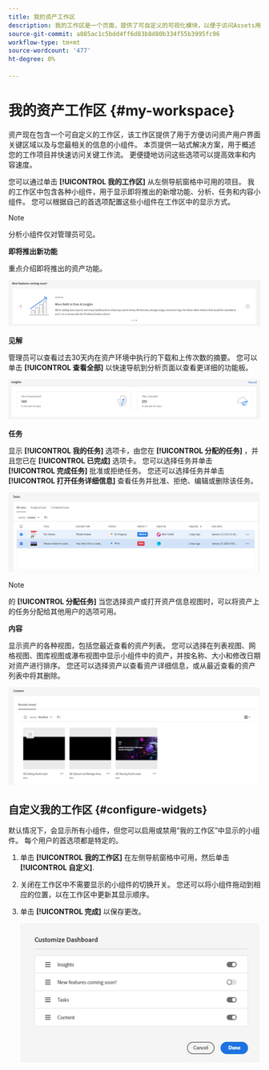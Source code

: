 ```yaml
---
title: 我的资产工作区
description: 我的工作区是一个页面，提供了可自定义的可视化模块，以便于访问Assets用户界面的关键区域以及与用户最相关的信息。
source-git-commit: a085ac1c5bdd4ff6d83b8d80b334f55b3995fc96
workflow-type: tm+mt
source-wordcount: '477'
ht-degree: 0%

---
```


# 我的资产工作区 {#my-workspace}

资产现在包含一个可自定义的工作区，该工作区提供了用于方便访问资产用户界面关键区域以及与您最相关的信息的小组件。 本页提供一站式解决方案，用于概述您的工作项目并快速访问关键工作流。 更便捷地访问这些选项可以提高效率和内容速度。

您可以通过单击 **[!UICONTROL 我的工作区]** 从左侧导航窗格中可用的项目。 我的工作区中包含各种小组件，用于显示即将推出的新增功能、分析、任务和内容小组件。 您可以根据自己的首选项配置这些小组件在工作区中的显示方式。

>[!NOTE]
>
>分析小组件仅对管理员可见。

**即将推出新功能**

重点介绍即将推出的资产功能。

![工作区即将推出的新增功能](assets/new-features.png)

**见解**

管理员可以查看过去30天内在资产环境中执行的下载和上传次数的摘要。 您可以单击 **[!UICONTROL 查看全部]** 以快速导航到分析页面以查看更详细的功能板。

![工作区中的分析](assets/insights.png)

**任务**

显示 **[!UICONTROL 我的任务]** 选项卡，由您在 **[!UICONTROL 分配的任务]** ，并且您已在 **[!UICONTROL 已完成]** 选项卡。 您可以选择任务并单击 **[!UICONTROL 完成任务]** 批准或拒绝任务。 您还可以选择任务并单击 **[!UICONTROL 打开任务详细信息]** 查看任务并批准、拒绝、编辑或删除该任务。

![工作区中的任务](assets/tasks-workspace.png)

>[!NOTE]
>
> 的 **[!UICONTROL 分配任务]** 当您选择资产或打开资产信息视图时，可以将资产上的任务分配给其他用户的选项可用。

**内容**

显示资产的各种视图，包括您最近查看的资产列表。 您可以选择在列表视图、网格视图、图库视图或瀑布视图中显示小组件中的资产，并按名称、大小和修改日期对资产进行排序。 您还可以选择资产以查看资产详细信息，或从最近查看的资产列表中将其删除。

![工作区中的内容小组件](assets/workspace-content.png)

## 自定义我的工作区 {#configure-widgets}

默认情况下，会显示所有小组件，但您可以启用或禁用“我的工作区”中显示的小组件。 每个用户的首选项都是特定的。

1. 单击 **[!UICONTROL 我的工作区]** 在左侧导航窗格中可用，然后单击 **[!UICONTROL 自定义]**.

1. 关闭在工作区中不需要显示的小组件的切换开关。 您还可以将小组件拖动到相应的位置，以在工作区中更新其显示顺序。

1. 单击 **[!UICONTROL 完成]** 以保存更改。

   ![在工作区中自定义小组件](assets/customize-workspace.png)
